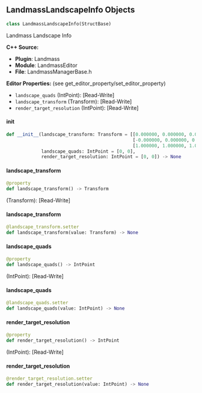 ## LandmassLandscapeInfo Objects

```python
class LandmassLandscapeInfo(StructBase)
```

Landmass Landscape Info

**C++ Source:**

- **Plugin**: Landmass
- **Module**: LandmassEditor
- **File**: LandmassManagerBase.h

**Editor Properties:** (see get_editor_property/set_editor_property)

- ``landscape_quads`` (IntPoint):  [Read-Write]
- ``landscape_transform`` (Transform):  [Read-Write]
- ``render_target_resolution`` (IntPoint):  [Read-Write]

<a id="unreal.LandmassLandscapeInfo.__init__"></a>

#### __init__

```python
def __init__(landscape_transform: Transform = [[0.000000, 0.000000, 0.000000],
                                               [-0.000000, 0.000000, 0.000000],
                                               [1.000000, 1.000000, 1.000000]],
             landscape_quads: IntPoint = [0, 0],
             render_target_resolution: IntPoint = [0, 0]) -> None
```

<a id="unreal.LandmassLandscapeInfo.landscape_transform"></a>

#### landscape_transform

```python
@property
def landscape_transform() -> Transform
```

(Transform):  [Read-Write]

<a id="unreal.LandmassLandscapeInfo.landscape_transform"></a>

#### landscape_transform

```python
@landscape_transform.setter
def landscape_transform(value: Transform) -> None
```

<a id="unreal.LandmassLandscapeInfo.landscape_quads"></a>

#### landscape_quads

```python
@property
def landscape_quads() -> IntPoint
```

(IntPoint):  [Read-Write]

<a id="unreal.LandmassLandscapeInfo.landscape_quads"></a>

#### landscape_quads

```python
@landscape_quads.setter
def landscape_quads(value: IntPoint) -> None
```

<a id="unreal.LandmassLandscapeInfo.render_target_resolution"></a>

#### render_target_resolution

```python
@property
def render_target_resolution() -> IntPoint
```

(IntPoint):  [Read-Write]

<a id="unreal.LandmassLandscapeInfo.render_target_resolution"></a>

#### render_target_resolution

```python
@render_target_resolution.setter
def render_target_resolution(value: IntPoint) -> None
```

<a id="unreal.MirrorOptions"></a>